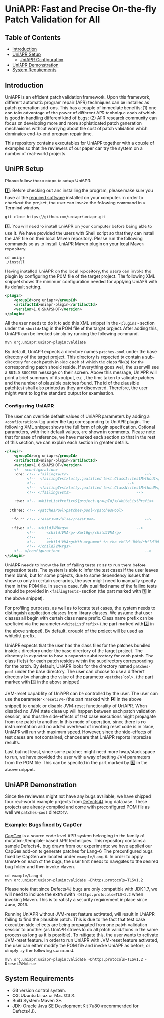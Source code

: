 # UniAPR: Fast and Precise On-the-fly Patch Validation for All

## Table of Contents
- [Introduction](#introduction)
- [UniAPR Setup](#uniapr-setup)
    * [UniAPR Configuration](#uniapr-configuration)
- [UniAPR Demonstration](#uniapr-demonstration)
- [System Requirements](#system-requirements)

## Introduction
UniAPR is an efficient patch validation framework. Upon this framework, different automatic program repair (APR) techniques can be installed as patch generation add-ons. This has a couple of immediate benefits: (1) one can take advantage of the power of different APR technique each of which is good in handling different kind of bugs; (2) APR research community can focus on developing more and more sophisticated patch generation mechanisms without worrying about the cost of patch validation which dominates end-to-end program repair time.

This repository contains executables for UniAPR together with a couple of examples so that the reviewers of our paper can try the system on a number of real-world projects.

## UniPR Setup
Please follow these steps to setup UniAPR:

:one:: Before checking out and installing the program, please make sure you have all the [required software](#system-requirements) installed on your computer. In order to checkout the project, the user can invoke the following command in a Terminal window.

```shell script
git clone https://github.com/uniapr/uniapr.git
```

:two:: You will need to install UniAPR on your computer before being able to use it. We have provided the users with Shell script so that they can install the JAR file on their local Maven repository. Please run the following commands so as to install UniAPR Maven plugin on your local Maven repository.

```shell script
cd uniapr
./install
```

Having installed UniAPR on the local repository, the users can invoke the plugin by configuring the POM file of the target project. The following XML snippet shows the minimum configuration needed for applying UniAPR with its default setting.

```xml
<plugin>
    <groupId>org.uniapr</groupId>
    <artifactId>uniapr-plugin</artifactId>
    <version>1.0-SNAPSHOT</version>
</plugin>
```

All the user needs to do it to add this XML snippet in the `<plugins>` section under the `<build>` tag in the POM file of the target prpject. After adding this, UniAPR can be invoked simply by running the following command.

```shell script
mvn org.uniapr:uniapr-plugin:valdiate
```

By default, UniAPR expects a directory names `patches-pool` under the base directory of the target project. This directory is expected to contain a sub-directory for each patch in side each of which the class file(s) for the corresponding patch should reside. If everything goes well, the user will see a `BUILD SUCCESS` message on their screen. Above this message, UniAPR will print a brief summary of its output, e.g., the time taken to validate patches and the number of plausible patches found. The id of the plausible patch(es) shall also printed as they are discovered. Therefore, the user might want to log the standard output for examination.

### Configuring UniAPR
The user can override default values of UniAPR parameters by adding a `<configuration>` tag under the tag corresponding to UniAPR plugin. The following XML snippet shows the full form of plugin specification. Optional parameters, with their default values, are shown in comments. Please note that for ease of reference, we have marked each section so that in the rest of this section, we can explain each section in greater details.

```xml
<plugin>
    <groupId>org.uniapr</groupId>
    <artifactId>uniapr-plugin</artifactId>
    <version>1.0-SNAPSHOT</version>
    <!-- <configuration>		           	                            -->
    :one: <!-- <failingTests>	      						    -->
          <!--  <failingTest>fully.qualified.test.Class1::testMethod1</failingTest> -->
          <!--    ...								    -->
          <!--	<failingTest>fully.qualified.test.ClassN::testMethodN</failingTest> -->
          <!-- </failingTests>							    -->

    :two: <!-- <whiteListPrefix>${project.groupId}</whiteListPrefix>        	    -->
	
  :three: <!-- <patchesPool>patches-pool</patchesPool>                              -->

   :four: <!-- <resetJVM>false</resetJVM>					    -->
        
   :five: <!-- <childJVMArgs>							    -->
          <!--     <childJVMArg>-Xmx16g</childJVMArg>                       	    -->
          <!--     ...                                                      	    -->
          <!--     <childJVMArg>Mth argument to the child JVM</childJVMArg> 	    -->
          <!-- </childJVMArgs>                                               	    -->
    <!-- </configuration>	         	         			    -->
</plugin>
```

UniAPR needs to know the list of failing tests so as to run them before regression tests. The system is able to infer the test cases if the user leaves them blank, but for some projects, due to some dependency issues that show up only in certain scenarios, the user might need to manually specify them in the POM file. In such a case, fully qualified name of the failing tests should be provided in `<failingTests>` section (the part marked with :one: in the above snippet).

For profiling purposes, as well as to locate test cases, the system needs to distinguish application classes from library classes. We assume that user classes all begin with certain class name prefix. Class name prefix can be speficied via the parameter `<whiteListPrefix>` (the part marked with :two: in the above snippet). By default, groupId of the project will be used as whitelist prefix.

UniAPR expects that the user has the class files for the patches bundled inside a directory under the base directory of the target project. The directory is expected to have a separate subdirectory for each patch. The class file(s) for each patch resides within the subdirectory corresponding for the patch. By default, UniAPR looks for the directory named `patches-pool` under the base directory. The user can choose to use a different directory by changing the value of the parameter `<patchesPool>`. (the part marked with :three: in the above snippet)

JVM-reset capability of UniAPR can be controlled by the user. The user can use the parameter `<resetJVM>` (the part marked with :four: in the above snippet) to enable or disable JVM-reset functionality of UniAPR. When disabled no JVM state clean up will happen between each patch validation session, and thus the side-effects of test case executions might propagate from one patch to another. In this mode of operation, since there is no instrumentation and no added overhead of invoking reset code is in place, UniAPR will run with maximum speed. However, since the side-effects of test cases are not contained, chances are that UniAPR reports imprecise results.

Last but not least, since some patches might need more heap/stack space to run, we have provided the user with a way of setting JVM parameters from the POM file. This can be specifed in the part marked by :five: in the above snippet.

## UniAPR Demonstration
Since the reviewers might not have any bugs available, we have shipped four real-world example projects from [Defects4J](https://github.com/rjust/defects4j) bug database. These projects are already compiled and come with preconfigured POM file as well we `patches-pool` directory.

### Example: Bugs fixed by CapGen
[CapGen](https://github.com/justinwm/CapGen) is a source code level APR system belonging to the family of mutation-/template-based APR techniques. This repository contains a sample Defects4J bug drawn from our experiments: we have applied our CapGen add-on to generate patches for Lang-6. The preconfigured bugs fixed by CapGen are located under `example/Lang-6`. In order to apply UniAPR on each of the bugs, the user first needs to navigates to the desired bug folder and then invoke Maven.

```shell script
cd example/Lang-6
mvn org.uniapr:uniapr-plugin:validate -Dhttps.protocols=TLSv1.2
```

Please note that since Defects4J bugs are only compatible with JDK 1.7, we will need to include the extra swith `-Dhttps.protocols=TLSv1.2` when invoking Maven. This is to satisfy a security requirement in place since June, 2018.

Running UniAPR without JVM-reset feature activated, will result in UniAPR failing to find the plausible patch. This is due to the fact that test case execution side-effects are being propagated from one patch validation session to another (as UniAPR strives to do all patch validations in the same process as long as it is possible). To mitigate this, the user wants to activate JVM-reset feature. In order to run UniAPR with JVM-reset feature activated, the user can either modify the POM file and invoke UniAPR as before, or simply try the following command.

```shell script
mvn org.uniapr:uniapr-plugin:validate -Dhttps.protocols=TLSv1.2 -DresetJVM=true
```

## System Requirements
* Git version control system.
* OS: Ubuntu Linux or Mac OS X.
* Build System: Maven 3+.
* JDK: Oracle Java SE Development Kit 7u80 (recommended for Defects4J).
